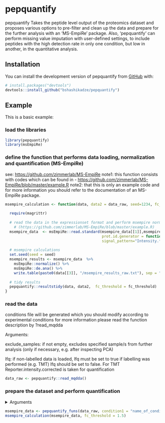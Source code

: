 
<!-- README.md is generated from README.Rmd. Please edit that file -->

# pepquantify

<!-- badges: start -->
<!-- badges: end -->

pepquantify Takes the peptide level output of the proteomics dataset and
proposes various options to pre-filter and clean up the data and prepare
for the further analysis with an ‘MS-EmpiRe’ package. Also,
‘pepquantify’ can perform missing value imputation with user-defined
settings, to include peptides with the high detection rate in only one
condition, but low in another, in the quantitative analysis.

## Installation

You can install the development version of pepquantify from
[GitHub](https://github.com/) with:

``` r
# install.packages("devtools")
devtools::install_github("bshashikadze/pepquantify")
```

## Example

This is a basic example:

### load the libraries

``` r
library(pepquantify)
library(msEmpiRe)
```

### define the function that performs data loading, normalization and quantification (MS-EmpiRe)

see: <https://github.com/zimmerlab/MS-EmpiRe> note1: this function
consists with codes which can be found in -
<https://github.com/zimmerlab/MS-EmpiRe/blob/master/example.R> note2:
that this is only an example code and for more information you should
refer to the documentation of an MS-EmpiRe package.

``` r
msempire_calculation <- function(data, data2 = data_raw, seed=1234, fc_threshold = 1.5) {
  
  require(magrittr)
  
  # read the data in the expressionset format and perform msempire normalization and quantification  
    # (https://github.com/zimmerlab/MS-EmpiRe/blob/master/example.R)
  msempire_data  <- msEmpiRe::read.standard(msempire_data[[1]],msempire_data[[2]],
                                            prot.id.generator = function(pep) unlist(strsplit(pep, "\\.[0-9]*$"))[1],
                                            signal_pattern="Intensity.*")
  
  # msempire calculations
  set.seed(seed = seed)
  msempire_results <- msempire_data  %>%
    msEmpiRe::normalize() %>%
    msEmpiRe::de.ana() %>%
    write.table(paste0(data[[3]], "/msempire_results_raw.txt"), sep = "\t", row.names = F)
  
  # tidy results
  pepquantify::resultstidy(data, data2,  fc_threshold = fc_threshold)
}
```

### read the data

conditions file will be generated which you should modify according to
experimental conditions for more information please read the function
description by ?read_mqdda

Arguments:

exclude_samples:
if not empty, excludes specified sample/s from further analysis (only if necessary, e.g. after inspecting PCA)

lfq:
if non-labelled data is loaded, lfq must be set to true if labelling was performed (e.g. TMT) lfq should be set to false. For TMT Reporter.intensity.corrected is taken for quantification


``` r
data_raw <- pepquantify::read_mqdda()
```

### prepare the dataset and perform quantification
<details>
<summary>Arguments</summary>
* data:
list of two containing peptide and protein group data generated by the read functions of the pepquant package

imputation:	
if true imputation will be performed if set to false no imputation will be performed

n_element_peptide:	
peptide data is the nth element (usually not necessary to change)

condition1:	
name of the first condition that should be compared (note that order matters for the fold-change direction)

condition2:	
name of the second condition that should be compared (note that order matters for the fold-change direction)

n_condition_1:	
minimum number of the valid values in the first condition (this value should be at least two, but default pepquant value is three)

n_condition_2:	
minimum number of the valid values in the second condition (this value should be at least two, but default pepquant value is three)

min_pep:	
minimum number of peptides for each protein:

downshift:	
see the perseus documentation "Replace missing values from normal distribution"

width:	
see the perseus documentation "Replace missing values from normal distribution"

n_ko_like:	
minimum number of peptides that should have missing and valid value pattern (all valid in one condition, less than 2 in the second or otherwise by user defined criteria) default 2

fraction_valid:	
between 0-1. 1 means that imputed peptides are taken into account if they are present in all samples of one of the conditions, 0.5 means if they are present in the half of the samples of one of the conditions. default 1

second_condition:	
maximum acceptable number of valid values in other condition when fraction valid is met in the other, default 1

seed:	
set seed as values for imputation are derived randomly, seed makes sure the reproducibility. default 1234

fc_threshold:
minimum fold change for the protein to be considered differentially abundant (in natural scale) default 1.5
</details>
  
  
  
``` r
msempire_data <- pepquantify_funs(data_raw, condition1 = "name_of_condition_one", condition2 = "name_of_condition_two")
msempire_calculation(msempire_data, fc_threshold = 1.5)
```
